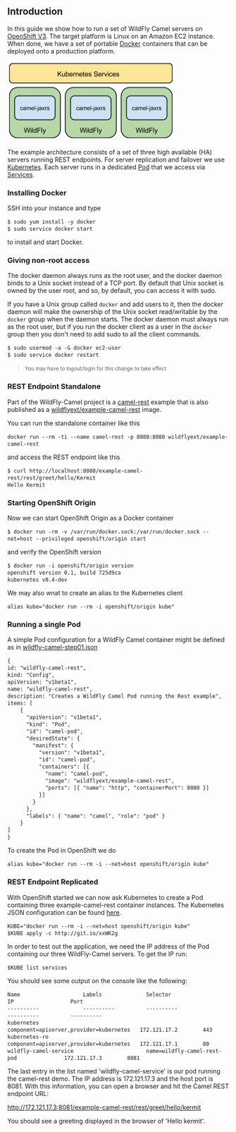 ## Introduction

In this guide we show how to run a set of WildFly Camel servers on [OpenShift V3](https://github.com/openshift/origin). The target platform is Linux on an Amazon EC2 instance. When done, we have a set of portable [Docker](https://www.docker.io/) containers that can be deployed onto a production platform.

![](../images/example-rest-design.png)

The example architecture consists of a set of three high available (HA) servers running REST endpoints. For server replication and failover we use [Kubernetes](http://kubernetes.io). Each server runs in a dedicated [Pod](https://github.com/GoogleCloudPlatform/kubernetes/blob/master/docs/pods.md) that we access via [Services](https://github.com/GoogleCloudPlatform/kubernetes/blob/master/docs/services.md).

### Installing Docker

SSH into your instance and type 

```
$ sudo yum install -y docker
$ sudo service docker start
``` 

to install and start Docker.

### Giving non-root access

The docker daemon always runs as the root user, and the docker daemon binds to a Unix socket instead of a TCP port. By default that Unix socket is owned by the user root, and so, by default, you can access it with sudo.

If you have a Unix group called `docker` and add users to it, then the docker daemon will make the ownership of the Unix socket read/writable by the `docker` group when the daemon starts. The docker daemon must always run as the root user, but if you run the docker client as a user in the `docker` group then you don't need to add sudo to all the client commands.

```
$ sudo usermod -a -G docker ec2-user
$ sudo service docker restart
``` 

> <small>You may have to logout/login for this change to take effect</small>

### REST Endpoint Standalone

Part of the WildFly-Camel project is a [camel-rest](https://github.com/wildflyext/wildfly-camel/tree/master/examples/camel-rest) example that is also published as a [wildflyext/example-camel-rest](https://registry.hub.docker.com/u/wildflyext/example-camel-rest/) image.

You can run the standalone container like this

```
docker run --rm -ti --name camel-rest -p 8080:8080 wildflyext/example-camel-rest
```

and access the REST endpoint like this

```
$ curl http://localhost:8080/example-camel-rest/rest/greet/hello/Kermit
Hello Kermit
```

### Starting OpenShift Origin

Now we can start OpenShift Origin as a Docker container

```
$ docker run -rm -v /var/run/docker.sock:/var/run/docker.sock --net=host --privileged openshift/origin start
```

and verify the OpenShift version 

```
$ docker run -i openshift/origin version
openshift version 0.1, build 725d9ca
kubernetes v0.4-dev
```

We may also wnat to create an alias to the Kubernetes client

```
alias kube="docker run --rm -i openshift/origin kube"
```

### Running a single Pod

A simple Pod configuration for a WildFly Camel container might be defined as in [wildfly-camel-step01.json](../sources/wildfly-camel-step01.json)

```
{
id: "wildfly-camel-rest",
kind: "Config",
apiVersion: "v1beta1",
name: "wildfly-camel-rest",
description: "Creates a WildFly Camel Pod running the Rest example",
items: [ 
	{
	  "apiVersion": "v1beta1",
	  "kind": "Pod",
	  "id": "camel-pod",
	  "desiredState": {
	    "manifest": {
	      "version": "v1beta1",
	      "id": "camel-pod",
	      "containers": [{
	        "name": "camel-pod",
	        "image": "wildflyext/example-camel-rest",
	        "ports": [{ "name": "http", "containerPort": 8080 }]
	      }]
	    }
	  },
	  "labels": { "name": "camel", "role": "pod" }
	}
]
}
```

To create the Pod in OpenShift we do

```
alias kube="docker run --rm -i --net=host openshift/origin kube"
```

### REST Endpoint Replicated

With OpenShift started we can now ask Kubernetes to create a Pod containing three example-camel-rest container instances. The Kubernetes JSON configuration can be found [here](http://git.io/xxWK2g).

```
KUBE="docker run --rm -i --net=host openshift/origin kube"
$KUBE apply -c http://git.io/xxWK2g
```

In order to test out the application, we need the IP address of the Pod containing our three WildFly-Camel servers. To get the IP run:

```
$KUBE list services
```

You should see some output on the console like the following:

```
Name                    Labels              Selector                                  IP                  Port
----------              ----------          ----------                                ----------          ----------
kubernetes                                  component=apiserver,provider=kubernetes   172.121.17.2        443
kubernetes-ro                               component=apiserver,provider=kubernetes   172.121.17.1        80
wildfly-camel-service                       name=wildfly-camel-rest-pod               172.121.17.3        8081
```

The last entry in the list named 'wildfly-camel-service' is our pod running the camel-rest demo. The IP address is 172.121.17.3 and the host port is 8081. With this information, you can open a browser and hit the Camel REST endpoint URL:

http://172.121.17.3:8081/example-camel-rest/rest/greet/hello/kermit

You should see a greeting displayed in the browser of 'Hello kermit'.